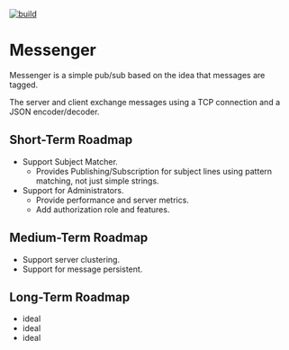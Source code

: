 [![build](https://github.com/tkitsunai/messenger/actions/workflows/go-build.yml/badge.svg?branch=master)](https://github.com/tkitsunai/messenger/actions/workflows/go-build.yml)

# Messenger

Messenger is a simple pub/sub based on the idea that messages are tagged.

The server and client exchange messages using a TCP connection and a JSON encoder/decoder.

## Short-Term Roadmap

- Support Subject Matcher.
  - Provides Publishing/Subscription for subject lines using pattern matching, not just simple strings.
- Support for Administrators.
  - Provide performance and server metrics.
  - Add authorization role and features.

## Medium-Term Roadmap

- Support server clustering.
- Support for message persistent.

## Long-Term Roadmap

- ideal
- ideal
- ideal
